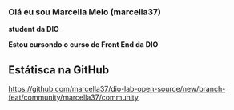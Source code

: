 ### Olá eu sou Marcella Melo (marcella37)
**student da DIO**

**Estou cursondo o curso de Front End da DIO**

## Estátisca na GitHub

https://github.com/marcella37/dio-lab-open-source/new/branch-feat/community/marcella37/community
